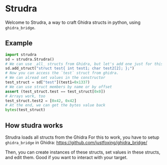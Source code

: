 # Strudra

Welcome to Strudra, a way to craft Ghidra structs in python, using `ghidra_bridge`.

## Example
```python
import strudra
sd = strudra.Strudra()
# We can use _all_ structs from Ghidra, but let's add one just for this example.
sd.add_struct("struct test{ int test1; char test2[2]; };")
# Now you can access the `test` struct from ghidra.
# We can alread set values in the constructor
test_struct = sd["test"](test1=0x1337)
# We can use struct members by name or by offset
assert (test_struct.test == test_struct[0x0])
# Arrays work, too
test_struct.test2 = [0x42, 0x42]
# At the end, we can get the bytes value back
bytes(test_struct)
```

## How studra works

Strudra loads all structs from the Ghidra 
For this to work, you have to setup `ghidra_bridge` in Ghidra: https://github.com/justfoxing/ghidra_bridge/

Then, you can create instances of these structs, set values in these structs, and edit them.
Good if you want to interact with your target.
